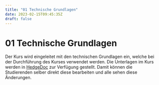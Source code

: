 ```yaml
---
title: "01 Technische Grundlagen"
date: 2023-02-15T09:45:35Z
draft: false
---
```


# 01 Technische Grundlagen

Der Kurs wird eingeleitet mit den technischen Grundlagen ein, welche bei der Durchführung des Kurses verwendet werden. 
Die Unterlagen im Kurs werden in [HedgeDoc](https://hedgedoc.org/) zur Verfügung gestellt. Damit können die Studierenden
selber direkt diese bearbeiten und alle sehen diese Änderungen.

